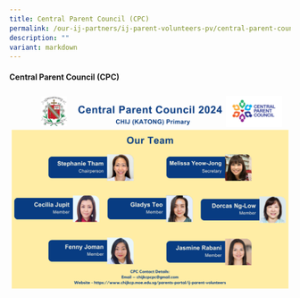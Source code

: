 ```yaml
---
title: Central Parent Council (CPC)
permalink: /our-ij-partners/ij-parent-volunteers-pv/central-parent-council-cpc-2022/
description: ""
variant: markdown
---
```

#### Central Parent Council (CPC)

![](/images/CPC_Organizational_Chart__A4__Landscape__.png)